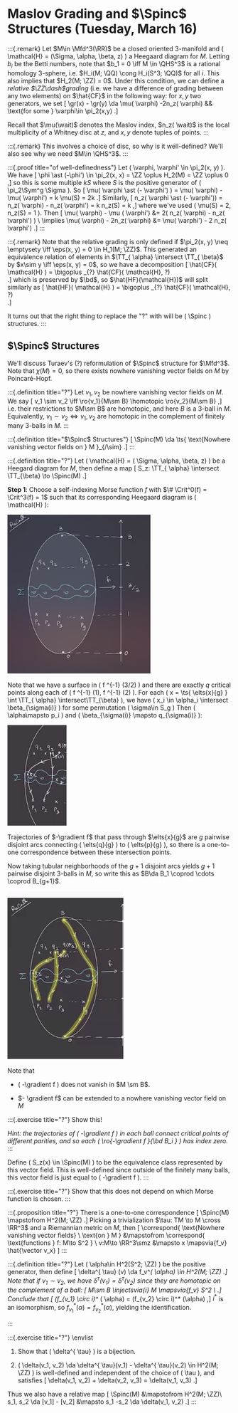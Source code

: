 # Maslov Grading and $\Spinc$ Structures (Tuesday, March 16)

:::{.remark}
Let $M\in \Mfd^3(\RR)$ be a closed oriented 3-manifold and \( \mathcal{H} = (\Sigma, \alpha, \beta, z)  \) a Heegaard diagram for $M$.
Letting $b_i$ be the Betti numbers, note that $b_1 = 0 \iff M \in \QHS^3$ is a rational homology 3-sphere, i.e. $H_i(M; \QQ) \cong H_i(S^3; \QQ)$ for all $i$.
This also implies that $H_2(M; \ZZ) = 0$.
Under this condition, we can define a *relative $\ZZ\dash$grading* (i.e. we have a difference of grading between any two elements) on $\hat{CF}$ in the following way: for $x, y$ two generators, we set 
\[
\gr(x) - \gr(y) \da \mu( \varphi) -2n_z( \varphi) && \text{for some } \varphi\in \pi_2(x,y)
.\]

Recall that $\mu(\wait)$ denotes the Maslov index, $n_z( \wait)$ is the local multiplicity of a Whitney disc at $z$, and  $x, y$ denote tuples of points.
:::

:::{.remark}
This involves a choice of disc, so why is it well-defined?
We'll also see why we need $M\in \QHS^3$.
:::

:::{.proof title="of well-definedness"}
Let \( \varphi, \varphi' \in \pi_2(x, y) \).
We have 
\[
\phi \ast (-\phi') \in \pi_2(x, x) = \ZZ \oplus H_2(M) = \ZZ \oplus 0
,\]
so this is some multiple $kS$ where $S$ is the positive generator of \( \pi_2\Sym^g \Sigma \).
So 
\[
\mu( \varphi \ast (- \varphi') ) = \mu( \varphi) - \mu( \varphi') = k \mu(S) = 2k
.\]
Similarly,
\[
n_z( \varphi \ast (- \varphi')) = n_z( \varphi) - n_z( \varphi') = k n_z(S) = k
,\]
where we've used \( \mu(S) = 2, n_z(S) = 1 \).
Then
\[
\mu( \varphi) - \mu ( \varphi') 
&= 2( n_z( \varphi) - n_z( \varphi') ) \\
\implies
\mu( \varphi) - 2n_z( \varphi) 
&= \mu( \varphi') - 2 n_z( \varphi')
.\]
:::

:::{.remark}
Note that the relative grading is only defined if $\pi_2(x, y) \neq \emptysety \iff \eps(x, y) = 0 \in H_1(M; \ZZ)$.
This generated an equivalence relation of elements in $\TT_{ \alpha} \intersect \TT_{ \beta}$ by $x\sim y \iff \eps(x, y) = 0$, so we have a decomposition
\[
\hat{CF}( \mathcal{H} ) = \bigoplus _{?} \hat{CF}( \mathcal{H}, ?)  
.\]
which is preserved by $\bd$, so $\hat{HF}(\mathcal{H})$ will split similarly as 
\[
\hat{HF}( \mathcal{H} ) = \bigoplus _{?} \hat{CF}( \mathcal{H}, ?)  
.\]

It turns out that the right thing to replace the "?" with will be \( \Spinc \) structures.
:::

## $\Spinc$ Structures

We'll discuss Turaev's (?) reformulation of $\Spinc$ structure for $\Mfd^3$.
Note that $\chi(M) = 0$, so there exists nowhere vanishing vector fields on $M$ by Poincaré-Hopf.


:::{.definition title="?"}
Let $v_1, v_2$ be nowhere vanishing vector fields on $M$.
We say 
\[
v_1 \sim v_2
\iff \ro{v_1}{M\sm B} \homotopic \ro{v_2}{M\sm B}
,\]
i.e. their restrictions to $M\sm B$ are homotopic, and here $B$ is a 3-ball in $M$.
Equivalently, $v_1\sim v_2 \iff v_1, v_2$ are homotopic in the complement of finitely many 3-balls in $M$.
:::


:::{.definition title="$\Spinc$ Structures"}
\[
\Spinc(M) \da \ts{ \text{Nowhere vanishing vector fields on } M }_{/\sim}
.\]
:::


:::{.definition title="?"}
Let \( \mathcal{H} = ( \Sigma, \alpha, \beta, z)  \) be a Heegard diagram for $M$, then define a map
\[
S_z: \TT_{ \alpha} \intersect \TT_{\beta} \to \Spinc(M)
.\]

**Step 1**:
Choose a self-indexing Morse function $f$ with $\# \Crit^0(f) = \Crit^3(f) = 1$ such that its corresponding Heegaard diagram is \( \mathcal{H}  \):

![image_2021-03-16-11-47-19](figures/image_2021-03-16-11-47-19.png)

Note that we have a surface in \( f ^{-1} (3/2) \) and there are exactly $q$ critical points along each of \( f ^{-1} (1), f ^{-1} (2) \).
For each \( x = \ts{ \elts{x}{g} } \int \TT_{ \alpha} \intersect\TT_{\beta} \), we have \( x_i \in \alpha_i \intersect \beta_{\sigma(i)} \) for some permutation \( \sigma\in S_g \) 
Then \( \alpha\mapsto p_i \) and \( \beta_{\sigma(i)} \mapsto q_{\sigma(i)} \):

![image_2021-03-16-11-49-42](figures/image_2021-03-16-11-49-42.png)

Trajectories of $-\gradient f$ that pass through $\elts{x}{g}$ are $g$ pairwise disjoint arcs connecting \( \elts{q}{g} \) to \( \elts{p}{g} \), so there is a one-to-one correspondence between these intersection points.

Now taking tubular neighborhoods of the $g+1$ disjoint arcs yields $g+1$ pairwise disjoint 3-balls in $M$, so write this as $B\da B_1 \coprod \cdots \coprod B_{g+1}$.

![image_2021-03-16-11-53-04](figures/image_2021-03-16-11-53-04.png)

Note that 

- \( -\gradient f \) does not vanish in $M \sm B$.

- $- \gradient f$ can be extended to a nowhere vanishing vector field on $M$


:::{.exercise title="?"}
Show this!

*Hint: the trajectories of \( -\gradient f \) in each ball connect critical points of different parities, and so each \( \ro{-\gradient f }{\bd B_i } \) has index zero.*
:::

Define \( S_z(x) \in \Spinc(M) \) to be the equivalence class represented by this vector field.
This is well-defined since outside of the finitely many balls, this vector field is just equal to \( -\gradient f \).
:::

:::{.exercise title="?"}
Show that this does not depend on which Morse function is chosen.
:::


:::{.proposition title="?"}
There is a one-to-one correspondence
\[
\Spinc(M) \mapstofrom H^2(M; \ZZ)
.\]
Picking a trivialization $\tau: TM \to M \cross \RR^3$ and a Riemannian metric on $M$, then
\[
\correspond{
  \text{Nowhere vanishing vector fields} \\
  \text{on } M
}
&\mapstofrom
\correspond{
  \text{functions } f: M\to S^2
} \\
v:M\to \RR^3\smz &\mapsto 
x \mapsvia{f_v} \hat{\vector v_x}
\]
:::


:::{.definition title="?"}
Let \( \alpha\in H^2(S^2; \ZZ) \) be the positive generator, then define
\[
\delta^{ \tau} (v) \da f_v^*( \alpha) \in H^2(M; \ZZ)
.\]
Note that if $v_1 \sim v_2$,  we have $\delta^{ \tau}(v_1) = \delta^{ \tau}(v_2)$ since they are homotopic on the complement of a ball:
\[
M\sm B \injectsvia{i} M \mapsvia{f_v} S^2 \\
.\]
Conclude that 
\[
(f_{v_1} \circ i)^* ( \alpha) = (f_{v_2} \circ i)^* (\alpha)
,\]
$i^*$ is an isomorphism, so $f_{v_1}^*( \alpha) = f_{v_2}^* ( \alpha)$, yielding the identification.

:::

:::{.exercise title="?"}
\envlist

1. Show that \( \delta^{ \tau} \) is a bijection.

2. \( \delta(v_1, v_2) \da \delta^{ \tau}(v_1) - \delta^{ \tau}(v_2) \in H^2(M; \ZZ) \) is well-defined and independent of the choice of \( \tau \), and satisfies
\[
\delta(v_1, v_2) + \delta(v_2, v_3) = \delta(v_1, v_3)
.\]

Thus we also have a relative map
\[
\Spinc(M) &\mapstofrom H^2(M; \ZZ)\\
s_1, s_2 \da [v_1] - [v_2] &\mapsto s_1 -s_2 \da \delta(v_1, v_2)
.\]
:::



